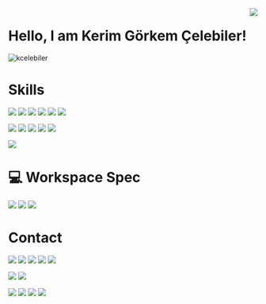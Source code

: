 <img align='right' src="https://github-readme-stats.vercel.app/api?username=kralturkey13&show_icons=true">

# Hello, I am Kerim Görkem Çelebiler! 

<p align="left"> <img src="https://komarev.com/ghpvc/?username=kcelebiler" alt="kcelebiler" /> </p>

# Skills

[![](https://img.shields.io/badge/python-cD1?style=for-the-badge&logo=python)](https://www.python.org/)
[![](https://img.shields.io/badge/R-0078D4?&style=for-the-badge)]()
[![](https://img.shields.io/badge/Tensorflow%20-%23239120.svg?&style=for-the-badge&logo=tensorflow)](https://www.tensorflow.org/)
[![](https://img.shields.io/badge/keras-cD1?style=for-the-badge&logo=keras)](https://keras.io/)
[![](https://img.shields.io/badge/Machine%20Learning-%23100000.svg?&style=for-the-badge)]()
[![](https://img.shields.io/badge/Deep%20Learning-0078D4?&style=for-the-badge)]()

[![](https://img.shields.io/badge/unity%20-%23100000.svg?&style=for-the-badge&logo=unity)](https://unity.com/)
[![](https://img.shields.io/badge/tableau-cD1?style=for-the-badge&logo=tableau)](https://public.tableau.com/profile/kerim.g.rkem.elebiler#!/)
[![](https://img.shields.io/badge/c%23%20-%23239120.svg?&style=for-the-badge&logo=c-sharp)](https://docs.microsoft.com/tr-tr/dotnet/csharp/)
[![](https://img.shields.io/badge/c++%20-%2300599C.svg?&style=for-the-badge&logo=c%2B%2B)](https://www.cplusplus.com/)
[![](https://img.shields.io/badge/Arduino-cD1?style=for-the-badge&logo=arduino)](https://www.arduino.cc/)

[![](https://img.shields.io/badge/Astronomy%20-%23100000.svg?&style=for-the-badge&logo=astronomy)]()

# 💻 Workspace Spec
[![](https://img.shields.io/badge/windows-0078D6?logo=windows&logoColor=white&style=for-the-badge)]()
[![](https://img.shields.io/badge/nvidia-gtx750ti-%2376B900.svg?&style=for-the-badge&logo=nvidia&logoColor=white)]()
[![](https://img.shields.io/badge/intel-core%20i7%202th-%230071C5.svg?&style=for-the-badge&logo=intel&logoColor=white)]()

# Contact

[![](https://img.shields.io/badge/Email-0078D4?logo=microsoft-outlook&logoColor=white&style=for-the-badge)](mailto:kerim_celebiler@hotmail.com)
[![](https://img.shields.io/badge/twitter-%231DA1F2.svg?&style=for-the-badge&logo=twitter&logoColor=white)](https://twitter.com/celebiler_kerim)
[![](https://img.shields.io/badge/linkedin-%230077B5.svg?&style=for-the-badge&logo=linkedin&logoColor=white)](https://www.linkedin.com/in/kerim-%C3%A7elebiler-6536b2139/)
[![](https://img.shields.io/badge/Kaggle-%23239120.svg?&style=for-the-badge&logo=kaggle)](https://www.kaggle.com/kerimelebiler)
[![](https://img.shields.io/badge/instagram-%23E4405F.svg?&style=for-the-badge&logo=instagram&logoColor=white)](https://www.instagram.com/kerim_celebiler/)

[![](https://img.shields.io/badge/Leetcode%20-%23239120.svg?&style=for-the-badge&logo=leetcode)](https://leetcode.com/kralturkey13/)
[![](https://img.shields.io/badge/Sololearn-%231DA1F2.svg?&style=for-the-badge&logo=sololearn&logoColor=white)](https://www.sololearn.com/profile/7129848)


[![](https://img.shields.io/badge/Imdb-%23239120.svg?&style=for-the-badge&logo=imdb)](https://www.imdb.com/user/ur68822877/ratings?sort=your_rating,desc&ratingFilter=0&mode=detail&ref_=undefined&lastPosition=0)
[![](https://img.shields.io/badge/Youtube%20Playlist%201-%23239120.svg?&style=for-the-badge&logo=youtube)](https://www.youtube.com/playlist?list=PL3HO2mRVuXnXccE0w3TSW5s5VKVb7wsW8)
[![](https://img.shields.io/badge/Youtube%20Playlist%202-%23239120.svg?&style=for-the-badge&logo=youtube)](https://www.youtube.com/playlist?list=PL3HO2mRVuXnVYStlPV9XFhudca9-lFQ6K)
[![](https://img.shields.io/badge/Youtube%20Playlist%203-%23239120.svg?&style=for-the-badge&logo=youtube)](https://www.youtube.com/playlist?list=PL3HO2mRVuXnVV3dmkAClM3QrKsp-41NYz)


